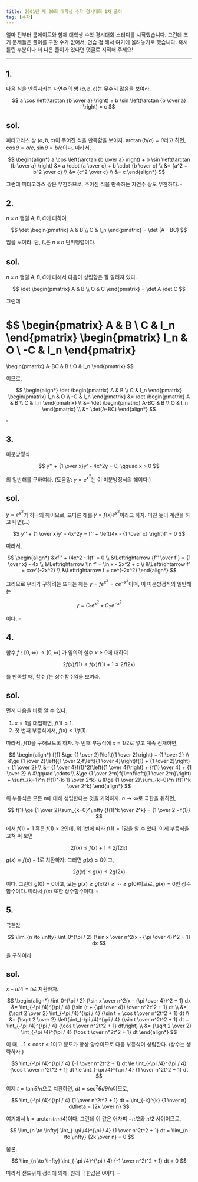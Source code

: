 ```yaml
---
title: 2001년 제 20회 대학생 수학 경시대회 1차 풀이
tag: [수학]
---
```


얼마 전부터 룸메이트와 함께 대학생 수학 경시대회 스터디를 시작했습니다. 그런데 초기 문제들은 풀이를 구할 수가 없어서, 연습 겸 해서 여기에 올려놓기로 했습니다. 혹시 틀린 부분이나 더 나은 풀이가 있다면 댓글로 지적해 주세요!
<!--more-->
<hr>

## 1. 
다음 식을 만족시키는 자연수의 쌍 $(a, b, c)$는 무수히 많음을 보여라.

$$
a \cos \left(\arctan {b \over a} \right) + b \sin \left(\arctan {b \over a} \right) = c
$$

## sol.
피타고라스 쌍 $(a, b, c)$이 주어진 식을 만족함을 보이자. $\arctan(b/a) = \theta$라고 하면, $\cos \theta = a/c$, $\sin \theta = b/c$이다. 따라서,

$$
\begin{align*}
a \cos \left(\arctan {b \over a} \right) + b \sin \left(\arctan {b \over a} \right) &= a \cdot {a \over c} + b \cdot {b \over c} \\
&= {a^2 + b^2 \over c} \\
&= {c^2 \over c} \\
&= c
\end{align*}
$$

그런데 피타고라스 쌍은 무한하므로, 주어진 식을 만족하는 자연수 쌍도 무한하다. $\square$

## 2. 
$n \times n$ 행렬 $A, B, C$에 대하여

$$
\det 
\begin{pmatrix}
A & B \\
C & I_n
\end{pmatrix}
= \det (A - BC)
$$

임을 보여라. 단, $I_n$은 $n \times n$ 단위행렬이다.

## sol.
$n \times n$ 행렬 $A, B, C$에 대해서 다음이 성립함은 잘 알려져 있다.

$$
\det 
\begin{pmatrix}
A & B \\
O & C
\end{pmatrix}
= \det A \det C
$$

그런데

$$
\begin{pmatrix} 
A & B \\ 
C & I_n 
\end{pmatrix} 
\begin{pmatrix}
I_n & O \\
-C & I_n
\end{pmatrix}
=
\begin{pmatrix}
A-BC & B \\
O & I_n
\end{pmatrix}
$$

이므로, 

$$
\begin{align*}
\det
\begin{pmatrix} 
A & B \\ 
C & I_n 
\end{pmatrix} 
\begin{pmatrix}
I_n & O \\
-C & I_n
\end{pmatrix}
&=
\det
\begin{pmatrix} 
A & B \\ 
C & I_n 
\end{pmatrix} \\
&= 
\det
\begin{pmatrix}
A-BC & B \\
O & I_n
\end{pmatrix} \\
&=
\det(A-BC)
\end{align*}
$$

$\square$

## 3.

미분방정식

$$
y'' + {1 \over x}y' - 4x^2y = 0, \qquad x > 0
$$

의 일반해를 구하여라. (도움말: $y = e^{x^2}$는 이 미분방정식의 해이다.)

## sol.
$y = e^{x^2}$가 하나의 해이므로, 또다른 해를 $y = f(x)e^{x^2}$이라고 하자. 미친 듯이 계산을 하고 나면(...)

$$
y'' + {1 \over x}y' - 4x^2y = f'' + \left(4x - {1 \over x} \right)f' = 0
$$

따라서,

$$
\begin{align*}
&xf'' + (4x^2 - 1)f' = 0 \\
&\Leftrightarrow {f'' \over f'} = {1 \over x} - 4x \\
&\Leftrightarrow \ln f' = \ln x - 2x^2 + c \\
&\Leftrightarrow f' = cxe^{-2x^2} \\
&\Leftrightarrow f = ce^{-2x^2}
\end{align*}
$$

그러므로 우리가 구하려는 또다는 해는 $y = fe^{x^2} = ce^{-x^2}$이며, 이 미분방정식의 일반해는

$$
y = C_1e^{x^2} + C_2e^{-x^2}
$$

이다. $\square$

## 4. 
함수 $f: [0, \infty) \to [0, \infty)$ 가 임의의 실수 $x \ge 0$에 대하여

$$
2f(x)f(1) \le f(x)f(1) + 1 \le 2f(2x)
$$

를 만족할 때, 함수 $f$는 상수함수임을 보여라.

## sol.
먼저 다음을 바로 알 수 있다.

1. $x = 1$을 대입하면, $f(1) \le 1$.
2. 첫 번째 부등식에서, $f(x) \le 1 / f(1)$.

따라서, $f(1)$을 구해보도록 하자. 두 번째 부등식에 $x = 1/2$로 넣고 계속 전개하면,

$$
\begin{align*}
f(1) &\ge {1 \over 2}f\left({1 \over 2}\right) + {1 \over 2} \\
&\ge {1 \over 2}\left({1 \over 2}f\left({1 \over 4}\right)f(1) + {1 \over 2}\right) + {1 \over 2} \\
&= {1 \over 4}f(1)^2f\left({1 \over 4}\right) + {f(1) \over 4} + {1 \over 2} \\
&\qquad \cdots \\
&\ge {1 \over 2^n}f(1)^nf\left({1 \over 2^n}\right) + \sum_{k=1}^n {f(1)^{k-1} \over 2^k} \\
&\ge {1 \over 2}\sum_{k=0}^n {f(1)^k \over 2^k}
\end{align*}
$$

위 부등식은 모든 $n$에 대해 성립한다는 것을 기억하자. $n \to \infty$로 극한을 취하면,

$$
f(1) \ge {1 \over 2}\sum_{k=0}^\infty {f(1)^k \over 2^k} = {1 \over 2 - f(1)}
$$

에서 $f(1) = 1$ 혹은 $f(1) > 2$인데, 위 1번에 따라 $f(1) = 1$임을 알 수 있다. 이제 부등식을 고쳐 써 보면

$$
2f(x) \le f(x) + 1 \le 2f(2x)
$$

$g(x) = f(x) - 1$로 치환하자. 그러면 $g(x) \le 0$이고,

$$
2g(x) \le g(x) \le 2g(2x)
$$

이다. 그런데 $g(0) = 0$이고, 모든 $g(x) \ge g(x/2) \ge \cdots \ge g(0)$이므로, $g(x) = 0$인 상수함수이다. 따라서 $f(x)$ 또한 상수함수이다. $\square$


## 5. 
극한값

$$
\lim_{n \to \infty} \int_0^{\pi / 2} {\sin x \over n^2(x - {\pi \over 4})^2 + 1} dx
$$

을 구하여라.

## sol.
$x - \pi / 4 = t$로 치환하자. 

$$
\begin{align*}
\int_0^{\pi / 2} {\sin x \over n^2(x - {\pi \over 4})^2 + 1} dx &= \int_{-\pi /4}^{\pi / 4} {\sin (t + {\pi \over 4}) \over n^2t^2 + 1} dt \\
&= {\sqrt 2 \over 2} \int_{-\pi /4}^{\pi / 4} {\sin t + \cos t \over n^2t^2 + 1} dt \\
&= {\sqrt 2 \over 2} \left(\int_{-\pi /4}^{\pi / 4} {\sin t \over n^2t^2 + 1} dt + \int_{-\pi /4}^{\pi / 4} {\cos t \over n^2t^2 + 1} dt\right) \\
&= {\sqrt 2 \over 2} \int_{-\pi /4}^{\pi / 4} {\cos t \over n^2t^2 + 1} dt
\end{align*}
$$

이 때, $-1 \le \cos t \le 1$이고 분모가 항상 양수이므로 다음 부등식이 성립한다. (상수는 생략하자.)

$$
\int_{-\pi /4}^{\pi / 4} {-1 \over n^2t^2 + 1} dt \le \int_{-\pi /4}^{\pi / 4} {\cos t \over n^2t^2 + 1} dt \le \int_{-\pi /4}^{\pi / 4} {1 \over n^2t^2 + 1} dt
$$

이제 $t = \tan \theta / n$으로 치환하면, $dt = \sec^2 \theta d\theta / n$이므로,

$$
\int_{-\pi /4}^{\pi / 4} {1 \over n^2t^2 + 1} dt = \int_{-k}^{k} {1 \over n} d\theta = {2k \over n}
$$

여기에서 $k = \arctan (n\pi / 4)$이다. 그런데 이 값은 어차피 $-\pi / 2$와 $\pi / 2$ 사이이므로,

$$
\lim_{n \to \infty} \int_{-\pi /4}^{\pi / 4} {1 \over n^2t^2 + 1} dt = \lim_{n \to \infty} {2k \over n} = 0
$$

물론,

$$
\lim_{n \to \infty} \int_{-\pi /4}^{\pi / 4} {-1 \over n^2t^2 + 1} dt = 0
$$

따라서 샌드위치 정리에 의해, 원래 극한값은 $0$이다. $\square$


